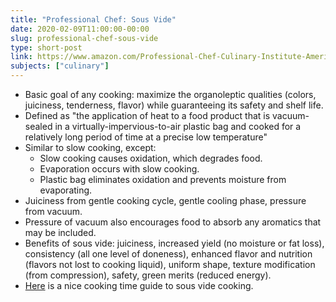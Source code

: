 ```yaml
---
title: "Professional Chef: Sous Vide"
date: 2020-02-09T11:00:00-00:00
slug: professional-chef-sous-vide
type: short-post
link: https://www.amazon.com/Professional-Chef-Culinary-Institute-America/dp/0470421355/
subjects: ["culinary"]
---
```


* Basic goal of any cooking: maximize the organoleptic qualities (colors, juiciness, tenderness, flavor) while guaranteeing its safety and shelf life.
* Defined as "the application of heat to a food product that is vacuum-sealed in a virtually-impervious-to-air plastic bag and cooked for a relatively long period of time at a precise low temperature"
* Similar to slow cooking, except:
    * Slow cooking causes oxidation, which degrades food.
    * Evaporation occurs with slow cooking.
    * Plastic bag eliminates oxidation and prevents moisture from evaporating.
* Juiciness from gentle cooking cycle, gentle cooling phase, pressure from vacuum.
* Pressure of vacuum also encourages food to absorb any aromatics that may be included.
* Benefits of sous vide: juiciness, increased yield (no moisture or fat loss), consistency (all one level of doneness), enhanced flavor and nutrition (flavors not lost to cooking liquid), uniform shape, texture modification (from compression), safety, green merits (reduced energy).
* [Here](https://www.chefsteps.com/activities/sous-vide-time-and-temperature-guide) is a nice cooking time guide to sous vide cooking.